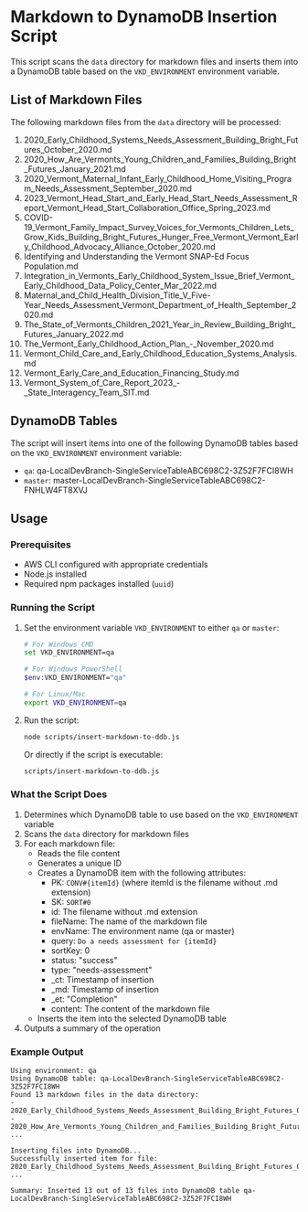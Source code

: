 # Markdown to DynamoDB Insertion Script

This script scans the `data` directory for markdown files and inserts them into a DynamoDB table based on the `VKD_ENVIRONMENT` environment variable.

## List of Markdown Files

The following markdown files from the `data` directory will be processed:

1. 2020_Early_Childhood_Systems_Needs_Assessment_Building_Bright_Futures_October_2020.md
2. 2020_How_Are_Vermonts_Young_Children_and_Families_Building_Bright_Futures_January_2021.md
3. 2020_Vermont_Maternal_Infant_Early_Childhood_Home_Visiting_Program_Needs_Assessment_September_2020.md
4. 2023_Vermont_Head_Start_and_Early_Head_Start_Needs_Assessment_Report_Vermont_Head_Start_Collaboration_Office_Spring_2023.md
5. COVID-19_Vermont_Family_Impact_Survey_Voices_for_Vermonts_Children_Lets_Grow_Kids_Building_Bright_Futures_Hunger_Free_Vermont_Vermont_Early_Childhood_Advocacy_Alliance_October_2020.md
6. Identifying and Understanding the Vermont SNAP-Ed Focus Population.md
7. Integration_in_Vermonts_Early_Childhood_System_Issue_Brief_Vermont_Early_Childhood_Data_Policy_Center_Mar_2022.md
8. Maternal_and_Child_Health_Division_Title_V_Five-Year_Needs_Assessment_Vermont_Department_of_Health_September_2020.md
9. The_State_of_Vermonts_Children_2021_Year_in_Review_Building_Bright_Futures_January_2022.md
10. The_Vermont_Early_Childhood_Action_Plan_-_November_2020.md
11. Vermont_Child_Care_and_Early_Childhood_Education_Systems_Analysis.md
12. Vermont_Early_Care_and_Education_Financing_Study.md
13. Vermont_System_of_Care_Report_2023_-_State_Interagency_Team_SIT.md

## DynamoDB Tables

The script will insert items into one of the following DynamoDB tables based on the `VKD_ENVIRONMENT` environment variable:

- `qa`: qa-LocalDevBranch-SingleServiceTableABC698C2-3Z52F7FCI8WH
- `master`: master-LocalDevBranch-SingleServiceTableABC698C2-FNHLW4FT8XVJ

## Usage

### Prerequisites

- AWS CLI configured with appropriate credentials
- Node.js installed
- Required npm packages installed (`uuid`)

### Running the Script

1. Set the environment variable `VKD_ENVIRONMENT` to either `qa` or `master`:

   ```bash
   # For Windows CMD
   set VKD_ENVIRONMENT=qa
   
   # For Windows PowerShell
   $env:VKD_ENVIRONMENT="qa"
   
   # For Linux/Mac
   export VKD_ENVIRONMENT=qa
   ```

2. Run the script:

   ```bash
   node scripts/insert-markdown-to-ddb.js
   ```

   Or directly if the script is executable:

   ```bash
   scripts/insert-markdown-to-ddb.js
   ```

### What the Script Does

1. Determines which DynamoDB table to use based on the `VKD_ENVIRONMENT` variable
2. Scans the `data` directory for markdown files
3. For each markdown file:
   - Reads the file content
   - Generates a unique ID
   - Creates a DynamoDB item with the following attributes:
     - PK: `CONV#{itemId}` (where itemId is the filename without .md extension)
     - SK: `SORT#0`
     - id: The filename without .md extension
     - fileName: The name of the markdown file
     - envName: The environment name (qa or master)
     - query: `Do a needs assessment for {itemId}`
     - sortKey: 0
     - status: "success"
     - type: "needs-assessment"
     - _ct: Timestamp of insertion
     - _md: Timestamp of insertion
     - _et: "Completion"
     - content: The content of the markdown file
   - Inserts the item into the selected DynamoDB table
4. Outputs a summary of the operation

### Example Output

```
Using environment: qa
Using DynamoDB table: qa-LocalDevBranch-SingleServiceTableABC698C2-3Z52F7FCI8WH
Found 13 markdown files in the data directory:
- 2020_Early_Childhood_Systems_Needs_Assessment_Building_Bright_Futures_October_2020.md
- 2020_How_Are_Vermonts_Young_Children_and_Families_Building_Bright_Futures_January_2021.md
...

Inserting files into DynamoDB...
Successfully inserted item for file: 2020_Early_Childhood_Systems_Needs_Assessment_Building_Bright_Futures_October_2020.md
...

Summary: Inserted 13 out of 13 files into DynamoDB table qa-LocalDevBranch-SingleServiceTableABC698C2-3Z52F7FCI8WH
